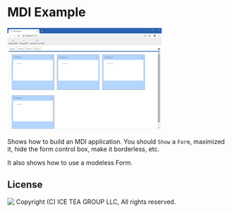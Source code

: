 MDI Example
====

<img src="../Support/Images/MDIExample.png" width="350" height="233">

Shows how to build an MDI application. You should `Show` a `Form`, maximized it, hide the form control box, make it borderless, etc.

It also shows how to use a modeless Form.

License
-------
<img src="http://iceteagroup.com/wp-content/uploads/2017/01/Square-64x64-trasp.png" height="20" align="top"> Copyright (C) ICE TEA GROUP LLC, All rights reserved.
